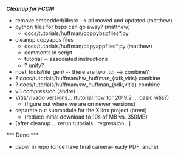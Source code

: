 ***Cleanup for FCCM***

 * remove embedded/libsrc --> all moved and updated (matthew)
 * python files for bsps can go away? (matthew)
    *   docs/tutorials/huffman/coppybspfiles*.py
 * cleanup copyapps files
	*  docs/tutorials/huffman/copyappfiles*.py (matthew)
    * comments in script
    * tutorial -- associated instructions
    * ? unify?
 * host_tools/file_gen/ -- there are two .tcl --> combine?
 * ? docs/tutorials/huffman/hw_huffman_{sdk,vitis} combine
 * ? docs/tutorials/huffman/sw_huffman_{sdk,vitis} combine
 * v3 compression (andre)
 * Vitis/vivado versions... (tutorial now for 2019.2 ... basic vitis?)
    * (figure out where we are on newer versions)
 *  separate out submodule for the Xilinx project (brent)
    *    (reduce initial download to 10s of MB vs. 350MB)
 * [after cleanup ... rerun tutorials...regression...]	 

*** Done ***
 * paper in repo (once have final camera-ready PDF, andre)
